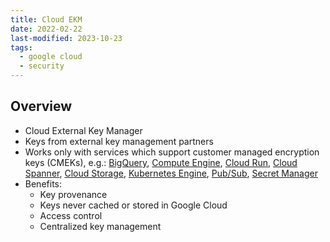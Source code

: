 ```yaml
---
title: Cloud EKM
date: 2022-02-22
last-modified: 2023-10-23
tags:
  - google cloud
  - security
---
```


## Overview

- Cloud External Key Manager
- Keys from external key management partners
- Works only with services which support customer managed encryption keys (CMEKs), e.g.: [BigQuery](notes/BigQuery.md), [Compute Engine](notes/Compute%20Engine.md), [Cloud Run](notes/Cloud%20Run.md), [Cloud Spanner](notes/Cloud%20Spanner.md), [Cloud Storage](notes/Cloud%20Storage.md), [Kubernetes Engine](notes/Kubernetes%20Engine%20(GKE).md), [Pub/Sub](notes/Pub%20Sub.md), [Secret Manager](notes/Secret%20Manager.md)
- Benefits:
	- Key provenance
	- Keys never cached or stored in Google Cloud
	- Access control
	- Centralized key management
